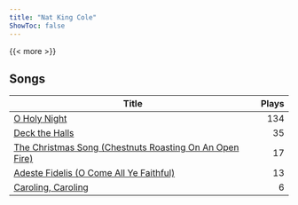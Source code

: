 ```yaml
---
title: "Nat King Cole"
ShowToc: false
---
```


{{< more >}}

## Songs
Title | Plays 
----- | -----: 
[O Holy Night](/songs/o-holy-night) | 134
[Deck the Halls](/songs/deck-the-halls) | 35
[The Christmas Song (Chestnuts Roasting On An Open Fire)](/songs/the-christmas-song-chestnuts-roasting-on-an-open-fire) | 17
[Adeste Fidelis (O Come All Ye Faithful)](/songs/adeste-fidelis-o-come-all-ye-faithful) | 13
[Caroling, Caroling](/songs/caroling-caroling) | 6

